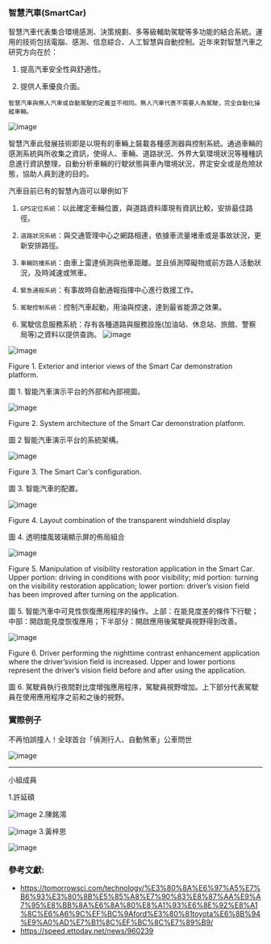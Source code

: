 ### 智慧汽車(SmartCar)

智慧汽車代表集合環境感測、決策規劃、多等級輔助駕駛等多功能的結合系統。運用的技術包括電腦、感測、信息綜合、人工智慧與自動控制。近年來對智慧汽車之研究方向在於：

1. 提高汽車安全性與舒適性。

2. 提供人車優良介面。


``智慧汽車與無人汽車或自動駕駛的定義並不相同。無人汽車代表不需要人為駕駛，完全自動化操縱車輛。``

![image](https://scitechvista.nat.gov.tw/FileDownload/Article/20190702160618000000294.jpg)

智慧汽車此發展技術即是以現有的車輛上裝載各種感測器與控制系統。通過車輛的感測系統與所收集之資訊，使得人、車輛、道路狀況、外界大氣環境狀況等種種訊息進行資訊整理，自動分析車輛的行駛狀態與車內環境狀況，界定安全或是危險狀態，協助人員到達的目的。

汽車目前已有的智慧內涵可以舉例如下

1. ``GPS定位系統``：以此確定車輛位置，與道路資料庫現有資訊比較，安排最佳路徑。

2. ``道路狀況系統``：與交通管理中心之網路相連，依據車流量堵車或是事故狀況，更新安排路徑。

3. ``車輛防撞系統``：由車上雷達偵測與他車距離。並且偵測障礙物或前方路人活動狀況，及時減速或煞車。

4. ``緊急通報系統``：有事故時自動通報指揮中心進行救援工作。

5. ``駕駛控制系統``：控制汽車起動，用油與控速，達到最省能源之效果。

6. 駕駛信息服務系統：存有各種道路與服務設施(加油站、休息站、旅館、警察局等)之資料以提供查詢。
![image](https://techbyeast.com/wp-content/uploads/2021/05/Graph-by-Nikkei-696x608.jpg)

![image](https://github.com/smartCarLab/smartCar/blob/master/image/image1.png?raw=true)

Figure 1. Exterior and interior views of the Smart Car demonstration platform.

圖 1. 智能汽車演示平台的外部和內部視圖。

![image](https://github.com/smartCarLab/smartCar/blob/master/image/image2.png?raw=true)

Figure 2. System architecture of the Smart Car demonstration platform.

圖 2 智能汽車演示平台的系統架構。

![image](https://github.com/smartCarLab/smartCar/blob/master/image/image3.png?raw=true)

Figure 3. The Smart Car’s configuration.

圖 3. 智能汽車的配置。

![image](https://github.com/smartCarLab/smartCar/blob/master/image/image4.png?raw=true)

Figure 4. Layout combination of the transparent windshield display

圖 4. 透明擋風玻璃顯示屏的佈局組合

![image](https://github.com/smartCarLab/smartCar/blob/master/image/image5.png?raw=true)

Figure 5. Manipulation of visibility restoration application in the Smart Car. Upper portion:
driving in conditions with poor visibility; mid portion: turning on the visibility restoration application;
lower portion: driver’s vision field has been improved after turning on the application.

圖 5. 智能汽車中可見性恢復應用程序的操作。上部：在能見度差的條件下行駛；中部：開啟能見度恢復應用；下半部分：開啟應用後駕駛員視野得到改善。

![image](https://github.com/smartCarLab/smartCar/blob/master/image/image6.png?raw=true)

Figure 6. Driver performing the nighttime contrast enhancement application where the
driver’svision field is increased. Upper and lower portions represent the driver’s vision field
before and after using the application.

圖 6. 駕駛員執行夜間對比度增強應用程序，駕駛員視野增加。上下部分代表駕駛員在使用應用程序之前和之後的視野。

### 實際例子

不再怕誤撞人！全球首台「偵測行人、自動煞車」公車問世

![image](https://cdn2.ettoday.net/images/2642/d2642415.jpg)

***
小組成員

1.許延碩

![image](https://scontent-tpe1-1.xx.fbcdn.net/v/t1.15752-9/308887636_399052499061965_4778204609374068111_n.jpg?stp=dst-jpg_p1080x2048&_nc_cat=111&ccb=1-7&_nc_sid=ae9488&_nc_ohc=W6yfbeQ_VYYAX9k3VKj&_nc_ht=scontent-tpe1-1.xx&oh=03_AVIStSP4TNm-LLtU-ttegL4wIlkUVaCgXJZN_M7nzxMfyg&oe=635AB82D)
2.陳銘鴻

![image](https://scontent-tpe1-1.xx.fbcdn.net/v/t1.15752-9/308205167_2879865088988955_5230412862493570143_n.jpg?stp=dst-jpg_p1080x2048&_nc_cat=106&ccb=1-7&_nc_sid=ae9488&_nc_ohc=XnxEGVlCv18AX9M7Ous&_nc_ht=scontent-tpe1-1.xx&oh=03_AVITOzZXnH4V8Lby0UvNxjR59Kw9P-YhJPWzfx5Oja_ExA&oe=635B23B9)
3.黃梓恩

![image](https://user-images.githubusercontent.com/114209460/192827489-12bc5bdd-33a5-477b-b9da-2968b7ff2ada.png)
### 參考文獻:
* https://tomorrowsci.com/technology/%E3%80%8A%E6%97%A5%E7%B6%93%E3%80%8B%E5%85%A8%E7%90%83%E8%87%AA%E9%A7%95%E8%BB%8A%E6%8A%80%E8%A1%93%E6%8E%92%E8%A1%8C%E6%A6%9C%EF%BC%9Aford%E3%80%81toyota%E6%8B%94%E9%A0%AD%E7%B1%8C%EF%BC%8C%E7%89%B9/
* https://speed.ettoday.net/news/960239
